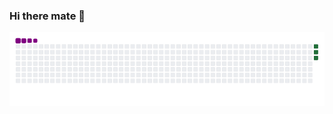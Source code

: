 ### Hi there mate 👋

![Snake gif](https://github.com/shashwat11-hub/shashwat11-hub/blob/main/output/github-contribution-grid-snake.gif)

<!--
**shashwat11-hub/shashwat11-hub** is a ✨ _special_ ✨ repository because its `README.md` (this file) appears on your GitHub profile.

Here are some ideas to get you started:

- 🔭 I’m currently working on ...
- 🌱 I’m currently learning ...
- 👯 I’m looking to collaborate on ...
- 🤔 I’m looking for help with ...
- 💬 Ask me about ...
- 📫 How to reach me: ...
- 😄 Pronouns: ...
- ⚡ Fun fact: ...
-->

